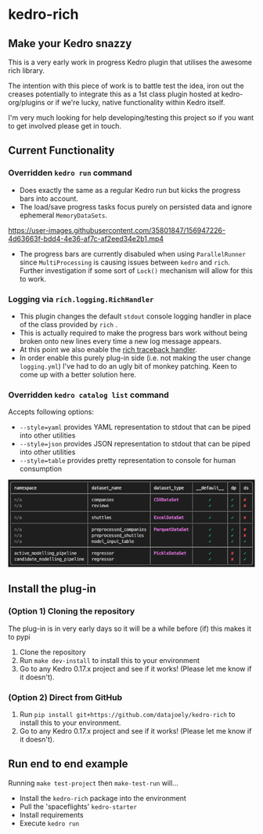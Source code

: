 # kedro-rich

## Make your Kedro snazzy

This is a very early work in progress Kedro plugin that utilises the awesome rich library.

The intention with this piece of work is to battle test the idea, iron out the creases potentially to integrate this as a 1st class plugin hosted at kedro-org/plugins or if we're lucky, native functionality within Kedro itself.

I'm very much looking for help developing/testing this project so if you want to get involved please get in touch.

## Current Functionality

### Overridden `kedro run` command

- Does exactly the same as a regular Kedro run but kicks the progress bars into account.
- The load/save progress tasks focus purely on persisted data and ignore ephemeral `MemoryDataSets`.

<https://user-images.githubusercontent.com/35801847/156947226-4d63663f-bdd4-4e36-af7c-af2eed34e2b1.mp4>

- The progress bars are currently disabuled when using `ParallelRunner` since `MultiProcessing` is causing issues between `kedro` and `rich`. Further investigation if some sort of `Lock()` mechanism will allow for this to work.

### Logging via `rich.logging.RichHandler`

- This plugin changes the default `stdout` console logging handler in place of the class provided by `rich` .
- This is actually required to make the progress bars work without being broken onto new lines every time a new log message appears.
- At this point we also enable the [rich traceback handler](https://rich.readthedocs.io/en/stable/traceback.html).
- In order enable this purely plug-in side (i.e. not making the user change `logging.yml`) I've had to do an ugly bit of monkey patching. Keen to come up with a better solution here.

### Overridden `kedro catalog list` command

Accepts following options:

- `--style=yaml` provides YAML representation to stdout that can be piped into other utilities
- `--style=json` provides JSON representation to stdout that can be piped into other utilities
- `--style=table` provides pretty representation to console for human consumption

![list of datasets](static/list-datasets.png)

## Install the plug-in

### (Option 1) Cloning the repository

The plug-in is in very early days so it will be a while before (if) this makes it to pypi

1. Clone the repository
2. Run `make dev-install` to install this to your environment
3. Go to any Kedro 0.17.x project and see if it works! (Please let me know if it doesn't).

### (Option 2) Direct from GitHub

1. Run `pip install git+https://github.com/datajoely/kedro-rich` to install this to your environment.
2. Go to any Kedro 0.17.x project and see if it works! (Please let me know if it doesn't).

## Run end to end example

Running `make test-project` then `make-test-run` will...

- Install the `kedro-rich` package into the environment
- Pull the 'spaceflights' `kedro-starter`
- Install requirements
- Execute `kedro run`
